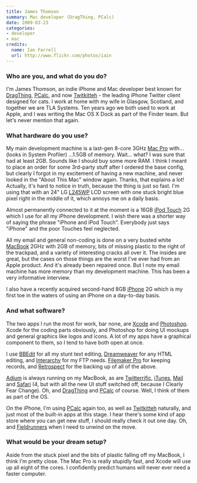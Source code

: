 ```yaml
---
title: James Thomson
summary: Mac developer (DragThing, PCalc)
date: 2009-03-23
categories:
- developer
- mac
credits:
  name: Ian Farrell
  url: http://www.flickr.com/photos/iain
---
```


### Who are you, and what do you do?

I'm James Thomson, an indie iPhone and Mac developer best known for [DragThing][], [PCalc][], and now [Twitkitteh][twitkitteh-ios] - the leading iPhone Twitter client designed for cats. I work at home with my wife in Glasgow, Scotland, and together we are TLA Systems. Ten years ago we both used to work at Apple, and I was writing the Mac OS X Dock as part of the Finder team. But let's never mention that again.

### What hardware do you use?

My main development machine is a last-gen 8-core 3GHz [Mac Pro][mac-pro] with... (looks in System Profiler) ...1.5GB of memory. Wait... what? I was sure that had at least 2GB. Sounds like I should buy some more RAM. I think I meant to place an order for some 3rd-party stuff after I ordered the base config, but clearly I forgot in my excitement of having a new machine, and never looked in the "About This Mac" window again. Thanks, that explains a lot! Actually, it's hard to notice in truth, because the thing is just so fast. I'm using that with an 24" LG [L245WP][] LCD screen with one stuck bright blue pixel right in the middle of it, which annoys me on a daily basis.

Almost permanently connected to it at the moment is a 16GB [iPod Touch][ipod-touch] 2G which I use for all my iPhone development. I wish there was a shorter way of saying the phrase "iPhone and iPod Touch". Everybody just says "iPhone" and the poor Touches feel neglected.

All my email and general non-coding is done on a very busted white [MacBook][] 2GHz with 2GB of memory, bits of missing plastic to the right of the trackpad, and a variety of interesting cracks all over it. The insides are great, but the cases on those things are the worst I've ever had from an Apple product. And it's already been repaired once. But I note my email machine has more memory than my development machine. This has been a very informative interview.

I also have a recently acquired second-hand 8GB [iPhone][] 2G which is my first toe in the waters of using an iPhone on a day-to-day basis.

### And what software?

The two apps I run the most for work, bar none, are [Xcode][] and [Photoshop][]. Xcode for the coding parts obviously, and Photoshop for doing UI mockups and general graphics like logos and icons. A lot of my apps have a graphical component to them, so I tend to have both open at once.

I use [BBEdit][] for all my stunt text editing, [Dreamweaver][] for any HTML editing, and [Interarchy][] for my FTP needs. [Filemaker Pro][filemaker-pro] for keeping records, and [Retrospect][] for the backing up of all of the above.

[Adium][] is always running on my MacBook, as are [Twitterrific][], [iTunes][], [Mail][] and [Safari][] (4, but with all the new UI stuff switched off, because I Clearly Fear Change). Oh, and [DragThing][] and [PCalc][] of course. Well, I think of them as part of the OS.

On the iPhone, I'm using [PCalc][pcalc-ios] again too, as well as [Twitkitteh][twitkitteh-ios] naturally, and just most of the built-in apps at this stage. I hear there's some kind of app store where you can get new stuff, I should really check it out one day. Oh, and [Fieldrunners][fieldrunners-ios] when I need to unwind on the move.

### What would be your dream setup?

Aside from the stuck pixel and the bits of plastic falling off my MacBook, I think I'm pretty close. The Mac Pro is really stupidly fast, and Xcode will use up all eight of the cores. I confidently predict humans will never ever need a faster computer.

[adium]: https://en.wikipedia.org/wiki/Adium "A multi-protocol chat application for the Mac."
[bbedit]: http://www.barebones.com/products/bbedit/ "A text editor for the Mac."
[dragthing]: https://dragthing.com/ "A popular dock application for the Mac."
[dreamweaver]: https://www.adobe.com/products/dreamweaver.html "A WYSIWYG editor."
[fieldrunners-ios]: https://apps.apple.com/us/app/fieldrunners/id292421271 "A very popular tower defense-style game for the iPhone."
[filemaker-pro]: http://web.archive.org/web/20230317135854/https://www.claris.com/filemaker/pro/ "A database application."
[interarchy]: https://nolobe.com/interarchy/ "A FTP/SFTP client for the Mac."
[iphone]: https://en.wikipedia.org/wiki/IPhone_(1st_generation) "A smartphone."
[ipod-touch]: https://support.apple.com/ipod-touch "It's like an iPhone, without the phone bit."
[itunes]: https://www.apple.com/itunes/ "A jukebox application and online store."
[l245wp]: http://web.archive.org/web/20190506092747/https://www.amazon.co.uk/LG-L245WP-Widescreen-Monitor-S-Video/dp/B000LXVL5Y "An LCD screen."
[mac-pro]: https://www.apple.com/mac-pro/ "The Intel-based Mac tower computer."
[macbook]: https://en.wikipedia.org/wiki/MacBook "A laptop."
[mail]: https://en.wikipedia.org/wiki/Mail_(application) "The default Mac OS X mail client."
[pcalc-ios]: https://pcalc.com/ios/ "A scientific calculator for the iPhone."
[pcalc]: https://pcalc.com/ "A scientific calculator for the Mac."
[photoshop]: https://www.adobe.com/products/photoshop.html "A bitmap image editor."
[retrospect]: https://www.retrospect.com/ "Backup software."
[safari]: https://www.apple.com/safari/ "A fast web browser."
[twitkitteh-ios]: http://web.archive.org/web/20170930133524/http://www.twitkitteh.com/ "An iPhone Twitter client. For cats."
[twitterrific]: https://twitterrific.com/beyond "A Twitter client for the Mac."
[xcode]: https://en.wikipedia.org/wiki/Xcode "An IDE for Mac developers."
